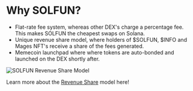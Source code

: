 # Why SOLFUN?

- Flat-rate fee system, whereas other DEX's charge a percentage fee. This makes SOLFUN the cheapest swaps on Solana.
- Unique revenue share model, where holders of $SOLFUN, $INFO and Mages NFT's receive a share of the fees generated.
- Memecoin launchpad where where tokens are auto-bonded and launched on the DEX shortly after.

![SOLFUN Revenue Share Model](/assets/solfun-revshare.png)

Learn more about the [Revenue Share](./revenue-share) model here!